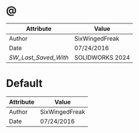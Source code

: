 # @
| Attribute | Value |
| ---  | ---     |
| Author | SixWingedFreak |
| Date | 07/24/2016 |
| _SW_Last_Saved_With_ | SOLIDWORKS 2024 |
# Default
| Attribute | Value |
| ---  | ---     |
| Author | SixWingedFreak |
| Date | 07/24/2016 |
